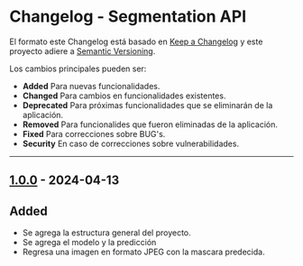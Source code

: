 # Changelog - Segmentation API

El formato este Changelog está basado en [Keep a Changelog](http://keepachangelog.com/en/1.0.0/) y este proyecto adiere a [Semantic Versioning](https://semver.org/spec/v2.0.0.html).

Los cambios principales pueden ser:

- __Added__ Para nuevas funcionalidades.
- __Changed__ Para cambios en funcionalidades existentes.
- __Deprecated__ Para pr&oacute;ximas funcionalidades que se eliminar&aacute;n de la aplicaci&oacute;n.
- __Removed__ Para funcionalides que fueron eliminadas de la aplicaci&oacute;n.
- __Fixed__ Para correcciones sobre BUG's.
- __Security__ En caso de correcciones sobre vulnerabilidades.

_______

## [1.0.0](https://us-east-1.console.aws.amazon.com/codesuite/codecommit/repositories/container-sdi-operations/browse/refs/tags/1.9.4?region=us-east-1) - 2024-04-13

## Added
- Se agrega la estructura general del proyecto.
- Se agrega el modelo y la predicción
- Regresa una imagen en formato JPEG con la mascara predecida.
